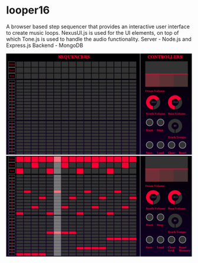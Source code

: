# looper16
A browser based step sequencer that provides an interactive user interface to create music loops. NexusUI.js is used for the UI elements, on top of which Tone.js is used to handle the audio functionality.
Server - Node.js and Express.js
Backend - MongoDB

![alt text](UI.png "Initial template design")
![alt text](UI2.png "Working")
